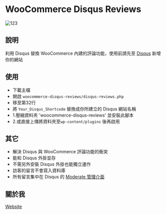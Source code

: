 # WooCommerce Disqus Reviews

![123](https://cloud.githubusercontent.com/assets/6985904/7675605/eb080660-fd6c-11e4-9cee-2c8915da5373.png)

## 說明
利用 Disqus 替換 WooCommerce 內建的評論功能，使用前請先至 [Disqus](https://disqus.com/admin/create/) 新增你的網站

## 使用
* 下載主檔
* 開啟 `woocommerce-disqus-reviews/disqus-reviews.php`
* 移至第32行
* 將 `Your_Disqus_Shortcode` 替換成你所建立的 Disqus 網站名稱
* 1.壓縮資料夾 'woocommerce-disqus-reviews' 並安裝此腳本
* 2.或直接上傳將資料夾至`wp-content/plugins` 後再啟用

## 其它
* 解決 Disqus 與 WooCommerce 評論功能的衝突
* 能和 Disqus 外掛並存
* 不需另外安裝 Disqus 外掛也能獨立運作
* 訪客的留言不會寫入資料庫
* 所有留言集中在 Disqus 的 [Moderate 管理介面](https://disqus.com/admin/moderate/)

## 關於我
[Website](https://cloudwp.pro/)
